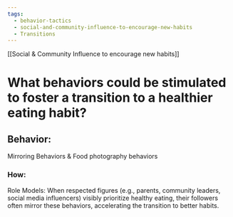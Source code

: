 ```yaml
---
tags:
  - behavior-tactics
  - social-and-community-influence-to-encourage-new-habits
  - Transitions
---
```

[[Social & Community Influence to encourage new habits]]

# **What behaviors could be stimulated to foster a transition to a healthier eating habit?**


## Behavior:
Mirroring Behaviors & Food photography behaviors

### How:
Role Models: When respected figures (e.g., parents, community leaders, social media influencers) visibly prioritize healthy eating, their followers often mirror these behaviors, accelerating the transition to better habits.

